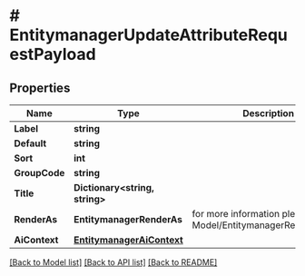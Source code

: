 # # EntitymanagerUpdateAttributeRequestPayload


## Properties 


Name | Type | Description | Notes
------------ | ------------- | ------------- | -------------
**Label**| **string** |   | [optional]
**Default**| **string** |   | [optional]
**Sort**| **int** |   | [optional]
**GroupCode**| **string** |   | [optional]
**Title**| **Dictionary<string, string>** |   | [optional]
**RenderAs**| **EntitymanagerRenderAs** |  for more information please, see Model/EntitymanagerRenderAs.php  | [optional]
**AiContext**| [**EntitymanagerAiContext**](EntitymanagerAiContext.md) |   | [optional]


[[Back to Model list]](../../README.md#models) [[Back to API list]](../../README.md#endpoints) [[Back to README]](../../README.md)

